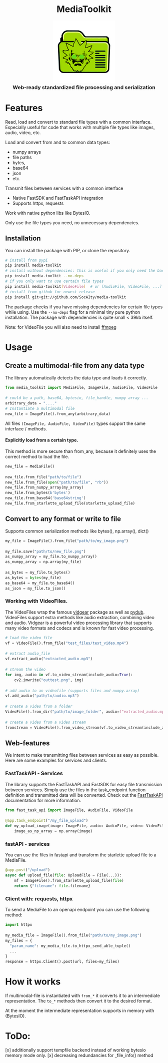 
  <h1 align="center" style="margin-top:-25px">MediaToolkit</h1>
<p align="center">
  <img align="center" src="docs/media-file-icon.png" height="200" />
</p>
  <h3 align="center" style="margin-top:-10px">Web-ready standardized file processing and serialization</h3>


# Features

Read, load and convert to standard file types with a common interface.
Especially useful for code that works with multiple file types like images, audio, video, etc.

Load and convert from and to common data types:
- numpy arrays 
- file paths 
- bytes,
- base64
- json
- etc.

Transmit files between services with a common interface
- Native FastSDK and FastTaskAPI integration
- Supports httpx, requests

Work with native python libs like BytesIO.

Only use the file types you need, no unnecessary dependencies.

## Installation

You can install the package with PIP, or clone the repository. 

```bash
# install from pypi
pip install media-toolkit
# install without dependencies: this is useful if you only need the basic functionality
pip install media-toolkit --no-deps
# if you only want to use certain file types
pip install media-toolkit[VideoFile]  # or [AudioFile, VideoFile, ...]
# install from github for newest release
pip install git+git://github.com/SocAIty/media-toolkit
```
The package checks if you have missing dependencies for certain file types while using. 
Use the ```--no-deps``` flag for a minimal tiny pure python installation.
The package with dependencies is quite small < 39kb itself.

Note: for VideoFile you will also need to install [ffmpeg](https://ffmpeg.org/download.html)

# Usage

## Create a multimodal-file from any data type
The library automatically detects the data type and loads it correctly.

```python
from media_toolkit import MediaFile, ImageFile, AudioFile, VideoFile

# could be a path, base64, bytesio, file_handle, numpy array ...
arbitrary_data = "...."
# Instantiate a multimodal file
new_file = ImageFile().from_any(arbitrary_data)
```

All files ```(ImageFile, AudioFile, VideoFile)``` types support the same interface / methods.

#### Explicitly load from a certain type.
This method is more secure than from_any, because it definitely uses the correct method to load the file.
```python
new_file = MediaFile()

new_file.from_file("path/to/file")
new_file.from_file(open("path/to/file", "rb"))
new_file.from_numpy_array(my_array)
new_file.from_bytes(b'bytes')
new_file.from_base64('base64string')
new_file.from_starlette_upload_file(starlette_upload_file)

```

## Convert to any format or write to file
Supports common serialization methods like bytes(), np.array(), dict()

```python
my_file = ImageFile().from_file("path/to/my_image.png")

my_file.save("path/to/new_file.png")  
as_numpy_array = my_file.to_numpy_array()
as_numpy_array = np.array(my_file)

as_bytes = my_file.to_bytes()
as_bytes = bytes(my_file)
as_base64 = my_file.to_base64()
as_json = my_file.to_json()
```

### Working with VideoFiles.

The VideoFiles wrap the famous [vidgear](https://abhitronix.github.io/vidgear/latest/) package as well as [pydub](https://github.com/jiaaro/pydub).
VideoFiles support extra methods like audio extraction, combining video and audio.
Vidgear is a powerful video processing library that supports many video formats and codecs and is known for fast video processing.

```python
# load the video file
vf = VideoFile().from_file("test_files/test_video.mp4")

# extract audio_file
vf.extract_audio("extracted_audio.mp3")

# stream the video
for img, audio in vf.to_video_stream(include_audio=True):
    cv2.imwrite("outtest.png", img)

# add audio to an videofile (supports files and numpy.array)
vf.add_audio("path/to/audio.mp3")

# create a video from a folder
VideoFile().from_dir("path/to/image_folder", audio=f"extracted_audio.mp3", frame_rate=30)

# create a video from a video stream
fromstream = VideoFile().from_video_stream(vf.to_video_stream(include_audio=True))
```

## Web-features

We intent to make transmitting files between services as easy as possible.
Here are some examples for services and clients.

### FastTaskAPI - Services
The library supports the FastTaskAPI and FastSDK for easy file transmission between services.
Simply use the files in the task_endpoint function definition and transmitted data will be converted.
Check out the [FastTaskAPI]() documentation for more information.
```python
from fast_task_api import ImageFile, AudioFile, VideoFile

@app.task_endpoint("/my_file_upload")
def my_upload_image(image: ImageFile, audio: AudioFile, video: VideoFile):
    image_as_np_array = np.array(image)
```

### fastAPI - services
You can use the files in fastapi and transform the starlette upload file to a MediaFile.
```python
@app.post("/upload")
async def upload_file(file: UploadFile = File(...)):
    mf = ImageFile().from_starlette_upload_file(file)
    return {"filename": file.filename}
```

### Client with: requests, httpx
To send a MediaFile to an openapi endpoint you can use the following method:

```python
import httpx

my_media_file = ImageFile().from_file("path/to/my_image.png")
my_files = {
  "param_name": my_media_file.to_httpx_send_able_tuple()
  ...
}
response = httpx.Client().post(url, files=my_files)
```

# How it works

If multimodal-file is instantiated with ```from_*``` it converts it to an intermediate representation.
The ```to_*``` methods then convert it to the desired format.

At the moment the intermediate representation supports in memory with (BytesIO).


# ToDo:

[x] additionally support tempfile backend instead of working bytesio memory mode only.
[x] decreasing redundancies for _file_info() method